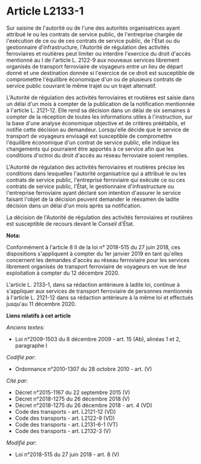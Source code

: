# Article L2133-1

Sur saisine de l'autorité ou de l'une des autorités organisatrices ayant attribué le ou les contrats de service public, de
l'entreprise chargée de l'exécution de ce ou de ces contrats de service public, de l'État ou du gestionnaire
d'infrastructure, l'Autorité de régulation des activités ferroviaires et routières peut limiter ou interdire l'exercice du
droit d'accès mentionné au I de l'article L. 2122-9 aux nouveaux services librement organisés de transport ferroviaire de
voyageurs entre un lieu de départ donné et une destination donnée si l'exercice de ce droit est susceptible de compromettre
l'équilibre économique d'un ou de plusieurs contrats de service public couvrant le même trajet ou un trajet alternatif. 

L'Autorité de régulation des activités ferroviaires et routières est saisie dans un délai d'un mois à compter de la
publication de la notification mentionnée à l'article L. 2121-12. Elle rend sa décision dans un délai de six semaines à
compter de la réception de toutes les informations utiles à l'instruction, sur la base d'une analyse économique objective et
de critères préétablis, et notifie cette décision au demandeur. Lorsqu'elle décide que le service de transport de voyageurs
envisagé est susceptible de compromettre l'équilibre économique d'un contrat de service public, elle indique les changements
qui pourraient être apportés à ce service afin que les conditions d'octroi du droit d'accès au réseau ferroviaire soient
remplies. 

L'Autorité de régulation des activités ferroviaires et routières précise les conditions dans lesquelles l'autorité
organisatrice qui a attribué le ou les contrats de service public, l'entreprise ferroviaire qui exécute ce ou ces contrats de
service public, l'État, le gestionnaire d'infrastructure ou l'entreprise ferroviaire ayant déclaré son intention d'assurer le
service faisant l'objet de la décision peuvent demander le réexamen de ladite décision dans un délai d'un mois après sa
notification. 

La décision de l'Autorité de régulation des activités ferroviaires et routières est susceptible de recours devant le Conseil
d'État.

**Nota:**

Conformément à l'article 8 II de la loi n° 2018-515 du 27 juin 2018, ces dispositions s'appliquent à compter du 1er janvier
2019 en tant qu'elles concernent les demandes d'accès au réseau ferroviaire pour les services librement organisés de
transport ferroviaire de voyageurs en vue de leur exploitation à compter du 12 décembre 2020.

L'article L. 2133-1, dans sa rédaction antérieure à ladite loi, continue à s'appliquer aux services de transport ferroviaire
de personnes mentionnés à l'article L. 2121-12 dans sa rédaction antérieure à la même loi et effectués jusqu'au 11 décembre
2020.

**Liens relatifs à cet article**

_Anciens textes_:

  - Loi n°2009-1503 du 8 décembre 2009 - art. 15 (Ab), alinéas 1 et 2, paragraphe I

_Codifié par_:

  - Ordonnance n°2010-1307 du 28 octobre 2010 - art. (V)

_Cité par_:

  - Décret n°2015-1167 du 22 septembre 2015 (V)
  - Décret n°2018-1275 du 26 décembre 2018 (V)
  - Décret n°2018-1275 du 26 décembre 2018 - art. 4 (VD)
  - Code des transports - art. L2121-12 (VD)
  - Code des transports - art. L2122-9 (VD)
  - Code des transports - art. L2131-6-1 (VT)
  - Code des transports - art. L2132-3 (V)

_Modifié par_:

  - Loi n°2018-515 du 27 juin 2018 - art. 8 (V)
